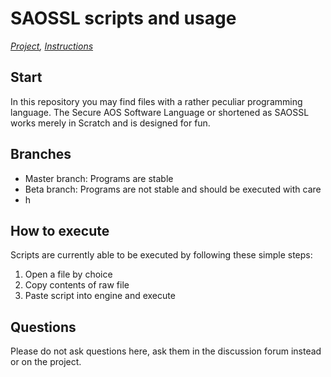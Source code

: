 # SAOSSL scripts and usage
*[Project](https://scratch.mit.edu/projects/372058750/),  [Instructions](https://1drv.ms/w/s!AnfmoStjhZY_gYEtSjsLytqjAeKH3Q?e=tN0jOR)*

## Start
In this repository you may find files with a rather peculiar programming language.
The Secure AOS Software Language or shortened as SAOSSL works merely in Scratch and is designed for fun.

## Branches

- Master branch: Programs are stable
- Beta branch: Programs are not stable and should be executed with care
- h

## How to execute
Scripts are currently able to be executed by following these simple steps:
1. Open a file by choice
2. Copy contents of raw file
3. Paste script into engine and execute

## Questions
Please do not ask questions here, ask them in the discussion forum instead or on the project.
